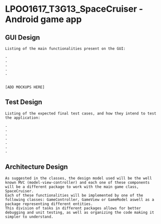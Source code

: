 # LPOO1617_T3G13_SpaceCruiser - Android game app 



## GUI Design
    
    Listing of the main functionalities present on the GUI:
    
    -
    -
    -
    -
    -
    
    
    [ADD MOCKUPS HERE]
    
    
    
 
## Test Design

    Listing of the expected final test cases, and how they intend to test the application:
    
    -
    -
    -
    -
    -
    -
    -
    
    
## Architecture Design

    As suggested in the classes, the design model used will be the well known MVC (model-view-controller) and each one of these components will be a different package to work with the main game class, SpaceCruiser.
    Each of these functionalities will be implemented by one of the following classes: GameController, GameView or GameModel aswell as a package representing different entities.
    This division of tasks in different packages allows for better debugging and unit testing, as well as organizing the code making it simpler to understand.
    
    

